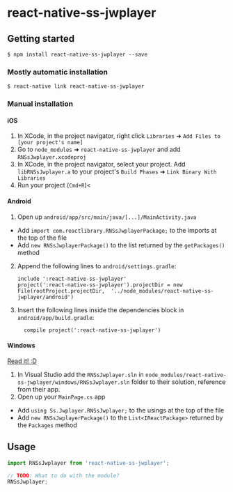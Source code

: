 
# react-native-ss-jwplayer

## Getting started

`$ npm install react-native-ss-jwplayer --save`

### Mostly automatic installation

`$ react-native link react-native-ss-jwplayer`

### Manual installation


#### iOS

1. In XCode, in the project navigator, right click `Libraries` ➜ `Add Files to [your project's name]`
2. Go to `node_modules` ➜ `react-native-ss-jwplayer` and add `RNSsJwplayer.xcodeproj`
3. In XCode, in the project navigator, select your project. Add `libRNSsJwplayer.a` to your project's `Build Phases` ➜ `Link Binary With Libraries`
4. Run your project (`Cmd+R`)<

#### Android

1. Open up `android/app/src/main/java/[...]/MainActivity.java`
  - Add `import com.reactlibrary.RNSsJwplayerPackage;` to the imports at the top of the file
  - Add `new RNSsJwplayerPackage()` to the list returned by the `getPackages()` method
2. Append the following lines to `android/settings.gradle`:
  	```
  	include ':react-native-ss-jwplayer'
  	project(':react-native-ss-jwplayer').projectDir = new File(rootProject.projectDir, 	'../node_modules/react-native-ss-jwplayer/android')
  	```
3. Insert the following lines inside the dependencies block in `android/app/build.gradle`:
  	```
      compile project(':react-native-ss-jwplayer')
  	```

#### Windows
[Read it! :D](https://github.com/ReactWindows/react-native)

1. In Visual Studio add the `RNSsJwplayer.sln` in `node_modules/react-native-ss-jwplayer/windows/RNSsJwplayer.sln` folder to their solution, reference from their app.
2. Open up your `MainPage.cs` app
  - Add `using Ss.Jwplayer.RNSsJwplayer;` to the usings at the top of the file
  - Add `new RNSsJwplayerPackage()` to the `List<IReactPackage>` returned by the `Packages` method


## Usage
```javascript
import RNSsJwplayer from 'react-native-ss-jwplayer';

// TODO: What to do with the module?
RNSsJwplayer;
```
  